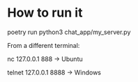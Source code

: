 # How to run it

poetry run python3 chat_app/my_server.py

From a different terminal:

nc 127.0.0.1 888 -> Ubuntu

telnet 127.0.0.1 8888 -> Windows